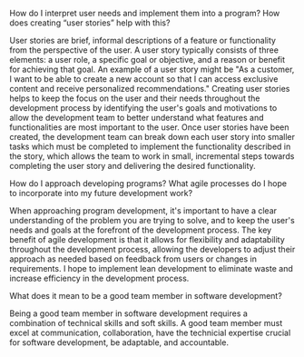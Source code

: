How do I interpret user needs and implement them into a program? How does creating “user stories” help with this?

  User stories are brief, informal descriptions of a feature or functionality from the perspective of the user. A user story  typically consists of three elements: a user role, a specific goal or objective, and a reason or benefit for achieving that goal. An example of a user story might be "As a customer, I want to be able to create a new account so that I can access exclusive content and receive personalized recommendations."
  Creating user stories helps to keep the focus on the user and their needs throughout the development process by identifying the user's goals and motivations to allow the development team to better understand what features and functionalities are most important to the user. 
  Once user stories have been created, the development team can break down each user story into smaller tasks which must be completed to implement the functionality described in the story, which allows the team to work in small, incremental steps towards completing the user story and delivering the desired functionality.

How do I approach developing programs? What agile processes do I hope to incorporate into my future development work?

  When approaching program development, it's important to have a clear understanding of the problem you are trying to solve, and to keep the user's needs and goals at the forefront of the development process. The key benefit of agile development is that it allows for flexibility and adaptability throughout the development process, allowing the developers to adjust their approach as needed based on feedback from users or changes in requirements. I hope to implement lean development to eliminate waste and increase efficiency in the development process. 

What does it mean to be a good team member in software development?

  Being a good team member in software development requires a combination of technical skills and soft skills. A good team member must excel at communication, collaboration, have the technicial expertise crucial for software development, be adaptable, and accountable. 
